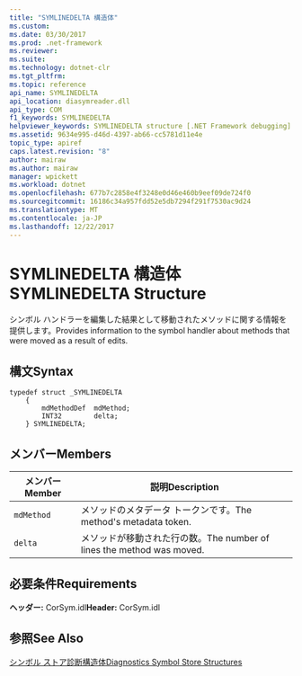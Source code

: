 ```yaml
---
title: "SYMLINEDELTA 構造体"
ms.custom: 
ms.date: 03/30/2017
ms.prod: .net-framework
ms.reviewer: 
ms.suite: 
ms.technology: dotnet-clr
ms.tgt_pltfrm: 
ms.topic: reference
api_name: SYMLINEDELTA
api_location: diasymreader.dll
api_type: COM
f1_keywords: SYMLINEDELTA
helpviewer_keywords: SYMLINEDELTA structure [.NET Framework debugging]
ms.assetid: 9634e995-d46d-4397-ab66-cc5781d11e4e
topic_type: apiref
caps.latest.revision: "8"
author: mairaw
ms.author: mairaw
manager: wpickett
ms.workload: dotnet
ms.openlocfilehash: 677b7c2858e4f3248e0d46e460b9eef09de724f0
ms.sourcegitcommit: 16186c34a957fdd52e5db7294f291f7530ac9d24
ms.translationtype: MT
ms.contentlocale: ja-JP
ms.lasthandoff: 12/22/2017
---
```

# <a name="symlinedelta-structure"></a><span data-ttu-id="83f09-102">SYMLINEDELTA 構造体</span><span class="sxs-lookup"><span data-stu-id="83f09-102">SYMLINEDELTA Structure</span></span>
<span data-ttu-id="83f09-103">シンボル ハンドラーを編集した結果として移動されたメソッドに関する情報を提供します。</span><span class="sxs-lookup"><span data-stu-id="83f09-103">Provides information to the symbol handler about methods that were moved as a result of edits.</span></span>  
  
## <a name="syntax"></a><span data-ttu-id="83f09-104">構文</span><span class="sxs-lookup"><span data-stu-id="83f09-104">Syntax</span></span>  
  
```  
typedef struct _SYMLINEDELTA  
    {  
        mdMethodDef  mdMethod;  
        INT32        delta;  
    } SYMLINEDELTA;  
```  
  
## <a name="members"></a><span data-ttu-id="83f09-105">メンバー</span><span class="sxs-lookup"><span data-stu-id="83f09-105">Members</span></span>  
  
|<span data-ttu-id="83f09-106">メンバー</span><span class="sxs-lookup"><span data-stu-id="83f09-106">Member</span></span>|<span data-ttu-id="83f09-107">説明</span><span class="sxs-lookup"><span data-stu-id="83f09-107">Description</span></span>|  
|------------|-----------------|  
|`mdMethod`|<span data-ttu-id="83f09-108">メソッドのメタデータ トークンです。</span><span class="sxs-lookup"><span data-stu-id="83f09-108">The method's metadata token.</span></span>|  
|`delta`|<span data-ttu-id="83f09-109">メソッドが移動された行の数。</span><span class="sxs-lookup"><span data-stu-id="83f09-109">The number of lines the method was moved.</span></span>|  
  
## <a name="requirements"></a><span data-ttu-id="83f09-110">必要条件</span><span class="sxs-lookup"><span data-stu-id="83f09-110">Requirements</span></span>  
 <span data-ttu-id="83f09-111">**ヘッダー:** CorSym.idl</span><span class="sxs-lookup"><span data-stu-id="83f09-111">**Header:** CorSym.idl</span></span>  
  
## <a name="see-also"></a><span data-ttu-id="83f09-112">参照</span><span class="sxs-lookup"><span data-stu-id="83f09-112">See Also</span></span>  
 [<span data-ttu-id="83f09-113">シンボル ストア診断構造体</span><span class="sxs-lookup"><span data-stu-id="83f09-113">Diagnostics Symbol Store Structures</span></span>](../../../../docs/framework/unmanaged-api/diagnostics/diagnostics-symbol-store-structures.md)
